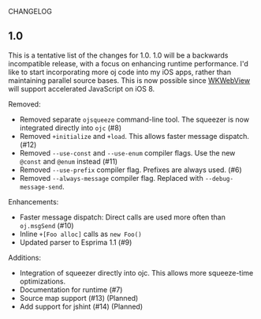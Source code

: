 CHANGELOG

## 1.0

This is a tentative list of the changes for 1.0.  1.0 will be a backwards incompatible release, with a focus on enhancing runtime performance.  I'd like to start incorporating more oj code into my iOS apps, rather than maintaining parallel source bases.  This is now possible since [WKWebView](https://developer.apple.com/library/prerelease/ios/documentation/WebKit/Reference/WKWebView_Ref/index.html) will support accelerated JavaScript on iOS 8.

Removed:

  - Removed separate `ojsqueeze` command-line tool.  The squeezer is now integrated directly into `ojc` (#8)
  - Removed `+initialize` and `+load`.  This allows faster message dispatch.  (#12)
  - Removed `--use-const` and `--use-enum` compiler flags.  Use the new `@const` and `@enum` instead (#11) 
  - Removed `--use-prefix` compiler flag.  Prefixes are always used.  (#6)
  - Removed `--always-message` compiler flag.  Replaced with `--debug-message-send`.

Enhancements:

  - Faster message dispatch:  Direct calls are used more often than `oj.msgSend` (#10)
  - Inline `+[Foo alloc]` calls as `new Foo()`
  - Updated parser to Esprima 1.1 (#9)

Additions:

  - Integration of squeezer directly into ojc.  This allows more squeeze-time optimizations.
  - Documentation for runtime (#7)
  - Source map support (#13) (Planned)
  - Add support for jshint (#14) (Planned)

